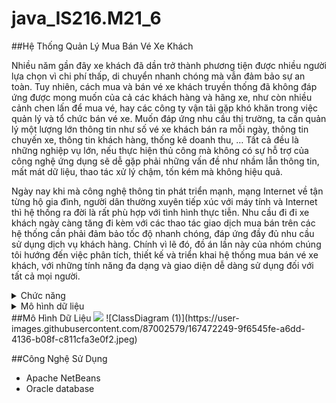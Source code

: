 # java_IS216.M21_6
##Hệ Thống Quản Lý Mua Bán Vé Xe Khách
<p>Nhiều năm gần đây xe khách đã dần trở thành phương tiện được nhiều người lựa chọn vì chi phí thấp, di chuyển nhanh chóng mà vẫn đảm bảo sự an toàn. Tuy nhiên, cách mua và bán vé xe khách truyền thống đã không đáp ứng được mong muốn của cả các khách hàng và hãng xe, như còn nhiều cảnh chen lấn để mua vé, hay các công ty vận tải gặp khó khăn trong việc quản lý và tổ chức bán vé xe. Muốn đáp ứng nhu cầu thị trường, ta cần quản lý một lượng lớn thông tin như số vé xe khách bán ra mỗi ngày, thông tin chuyến xe, thông tin khách hàng, thống kê doanh thu, … Tất cả đều là những nghiệp vụ lớn, nếu thực hiện thủ công mà không có sự hỗ trợ của công nghệ ứng dụng sẽ dễ gặp phải những vấn đề như nhầm lẫn thông tin, mất mát dữ liệu, thao tác xử lý chậm, tốn kém mà không hiệu quả. </p>
<p> Ngày nay khi mà công nghệ thông tin phát triển mạnh, mạng Internet về tận từng hộ gia đình, người dân thường xuyên tiếp xúc với máy tính và Internet thì hệ thống ra đời là rất phù hợp với tình hình thực tiễn. Nhu cầu đi đi xe khách ngày càng tăng đi kèm với các thao tác giao dịch mua bán trên các hệ thống cần phải đảm bảo tốc độ nhanh chóng, đáp ứng đầy đủ nhu cầu sử dụng dịch vụ khách hàng. Chính vì lẽ đó, đồ án lần này của nhóm chúng tôi hướng đến việc phân tích, thiết kế và triển khai hệ thống mua bán vé xe khách, với những tính năng đa dạng và giao diện dễ dàng sử dụng đối với tất cả mọi người.</p>

<details>
  <summary>Chức năng</summary>
  <ol>
    <li>
      <a>Khách hàng</a>
      <ul>
        <li><a>Đặt mua vé xe</a></li>
        <li><a>Xem các chuyến xe, giờ xe khách đi</a></li>
        <li><a>Xem thông tin khuyến mãi</a></li>
        <li><a>Xem các thông tin quy định của xe</a></li>
      </ul>
    </li>
    <li>
      <a>Nhân viên</a>
      <ul>
        <li><a>Quản lý vé</a></li>
        <li><a>Quản lý hoàn vé</a></li>
        <li><a>Quản lý khách hàng</a></li>
        <li><a>Quản lý khuyến mãi</a></li>
        <li><a>Tất cả chức năng của khách hàng</a></li>
      </ul>
    </li>
    <li>
      <a>Ban quản lý</a>
      <ul>
        <li><a>Quản lý tuyến xe</a></li>
        <li><a>Quảy lý chuyến xe </a></li>
        <li><a>Quản lý xe</a></li>
        <li><a>Quản lý loại xe</a></li>
        <li><a>Quản lý ghế</a></li>
        <li><a>Quản lý giá vé</a></li>
        <li><a>Quản lý nhân viên</a></li>
        <li><a>Thống kê doanh thu</a></li>
        <li><a>Tất cả các chức năng của nhân viên trừ các chức năng đã phân quyền</a></li>
      <ul>
    </li>
  </ol>
</details>
<details>
     <summary>Mô hình dữ liệu</summary>
</details>
##Mô Hình Dữ Liệu
<img src="https://user-images.githubusercontent.com/87002579/167473609-39d7c9a5-67bb-46fb-808e-79aeb5747894.jpg"/>
![ClassDiagram (1)](https://user-images.githubusercontent.com/87002579/167472249-9f6545fe-a6dd-4136-b08f-c811cfa3e0f2.jpeg)

##Công Nghệ Sử Dụng
+ Apache NetBeans
+ Oracle database
